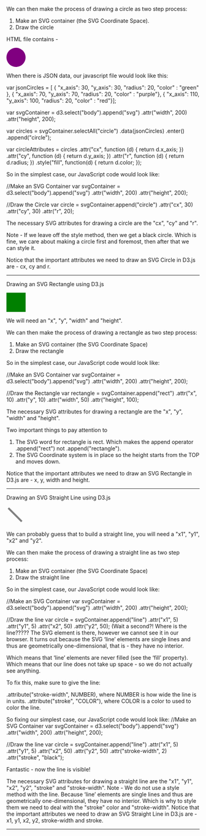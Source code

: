 We can then make the process of drawing a circle as two step process:
1. Make an SVG container (the SVG Coordinate Space).
2. Draw the circle

HTML file contains -

  <svg width="50" height="50">
    <circle cx="25" cy="25" r="25" fill="purple" />
  </svg>
  
When there is JSON data, our javascript file would look like this:

var jsonCircles = [
   { "x_axis": 30, "y_axis": 30, "radius": 20, "color" : "green" },
   { "x_axis": 70, "y_axis": 70, "radius": 20, "color" : "purple"},
   { "x_axis": 110, "y_axis": 100, "radius": 20, "color" : "red"}];
 
var svgContainer = d3.select("body").append("svg")
                                     .attr("width", 200)
                                     .attr("height", 200);
 
var circles = svgContainer.selectAll("circle")
                          .data(jsonCircles)
                          .enter()
                          .append("circle");

var circleAttributes = circles
                       .attr("cx", function (d) { return d.x_axis; })
                       .attr("cy", function (d) { return d.y_axis; })
                       .attr("r", function (d) { return d.radius; })
                       .style("fill", function(d) { return d.color; });

So in the simplest case, our JavaScript code would look like:

//Make an SVG Container
var svgContainer = d3.select("body").append("svg")
                                    .attr("width", 200)
                                    .attr("height", 200);
 
 //Draw the Circle
 var circle = svgContainer.append("circle")
                          .attr("cx", 30)
                          .attr("cy", 30)
                          .attr("r", 20);

The necessary SVG attributes for drawing a circle are the "cx", "cy" and "r".

Note - If we leave off the style method, then we get a black circle. Which is fine, we care about making a circle first and foremost, 
then after that we can style it.

Notice that the important attributes we need to draw an SVG Circle in D3.js are - cx, cy and r.

*************************************************************************************************************************************
Drawing an SVG Rectangle using D3.js

<svg width="50" height="50">
  <rect x="0" y="0" width="50" height="50" fill="green" />
</svg>

We will need an "x", "y", "width" and "height".

We can then make the process of drawing a rectangle as two step process:
1) Make an SVG container (the SVG Coordinate Space)
2) Draw the rectangle

So in the simplest case, our JavaScript code would look like:

 //Make an SVG Container
 var svgContainer = d3.select("body").append("svg")
                                     .attr("width", 200)
                                     .attr("height", 200);
 
 //Draw the Rectangle
 var rectangle = svgContainer.append("rect")
                             .attr("x", 10)
                             .attr("y", 10)
                             .attr("width", 50)
                             .attr("height", 100);

The necessary SVG attributes for drawing a rectangle are the "x", "y", "width" and "height".

Two important things to pay attention to

1. The SVG word for rectangle is rect. Which makes the append operator .append("rect") not .append("rectangle").
2. The SVG Coordinate system is in place so the height starts from the TOP and moves down.

Notice that the important attributes we need to draw an SVG Rectangle in D3.js are - x, y, width and height.

********************************************************************************************************************
Drawing an SVG Straight Line using D3.js

<svg width="50" height="50">
 <line x1="5" y1="5" x2="40" y2="40" stroke="gray" stroke-width="5"  />
</svg>

We can probably guess that to build a straight line, you will need a "x1", "y1", "x2" and "y2".

We can then make the process of drawing a straight line as two step process:
1) Make an SVG container (the SVG Coordinate Space)
2) Draw the straight line

So in the simplest case, our JavaScript code would look like:

//Make an SVG Container
 var svgContainer = d3.select("body").append("svg")
                                     .attr("width", 200)
                                     .attr("height", 200);
 
 //Draw the line
 var circle = svgContainer.append("line")
                          .attr("x1", 5)
                          .attr("y1", 5)
                         .attr("x2", 50)
                         .attr("y2", 50);
(Wait a second?! Where is the line????? The SVG element is there, however we cannot see it in our browser.
It turns out because the SVG ‘line’ elements are single lines and thus are geometrically one-dimensional, that is - they have no interior.

Which means that ‘line’ elements are never filled (see the ‘fill’ property).
Which means that our line does not take up space - so we do not actually see anything.

To fix this, make sure to give the line:

.attribute("stroke-width", NUMBER), where NUMBER is how wide the line is in units.
.attribute("stroke", "COLOR"), where COLOR is a color to used to color the line.

So fixing our simplest case, our JavaScript code would look like:
        //Make an SVG Container
 var svgContainer = d3.select("body").append("svg")
                                     .attr("width", 200)
                                     .attr("height", 200);
 
 //Draw the line
 var circle = svgContainer.append("line")
                          .attr("x1", 5)
                          .attr("y1", 5)
                         .attr("x2", 50)
                         .attr("y2", 50)
                         .attr("stroke-width", 2)
                         .attr("stroke", "black");

Fantastic - now the line is visible!

The necessary SVG attributes for drawing a straight line are the "x1", "y1", "x2", "y2", "stroke" and "stroke-width".
Note - We do not use a style method with the line. Because ‘line’ elements are single lines and thus are geometrically one-dimensional, 
       they have no interior. Which is why to style them we need to deal with the "stroke" color and "stroke-width".
Notice that the important attributes we need to draw an SVG Straight Line in D3.js are - x1, y1, x2, y2, stroke-width and stroke.

****************************************************************************************************************************************

